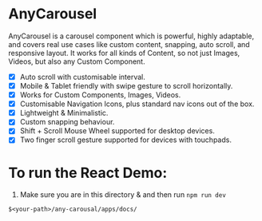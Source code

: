 # AnyCarousel

AnyCarousel is a carousel component which is powerful, highly adaptable, and covers real use cases like custom content, snapping, auto scroll, and responsive layout. It works for all kinds of Content, so not just Images, Videos, but also any Custom Component.

- [x] Auto scroll with customisable interval.
- [x] Mobile & Tablet friendly with swipe gesture to scroll horizontally.
- [x] Works for Custom Components, Images, Videos.
- [x] Customisable Navigation Icons, plus standard nav icons out of the box.
- [x] Lightweight & Minimalistic.
- [x] Custom snapping behaviour.
- [x] Shift + Scroll Mouse Wheel supported for desktop devices.
- [x] Two finger scroll gesture supported for devices with touchpads.

# To run the React Demo:

1. Make sure you are in this directory & and then run `npm run dev`

```
$<your-path>/any-carousal/apps/docs/
```
